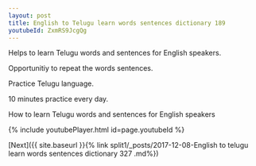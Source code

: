 ```yaml
---
layout: post
title: English to Telugu learn words sentences dictionary 189 
youtubeId: ZxmRS9JcgQg
---
```

 
 
Helps to learn Telugu words and sentences for English speakers.

Opportunitiy to repeat the words sentences. 

Practice Telugu language. 
 
10 minutes practice every day. 
 
How to learn Telugu words and sentences for English speakers 
 
{% include youtubePlayer.html id=page.youtubeId %}
 
 
[Next]({{ site.baseurl }}{% link  split1/_posts/2017-12-08-English to telugu learn words sentences dictionary 327 .md%})
 
